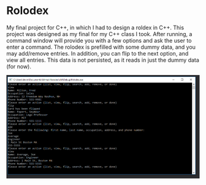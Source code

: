 # Rolodex
My final project for C++, in which I had to design a roldex in C++.
This project was designed as my final for my C++ class I took. After running, a command window will provide you with a few options and ask the user to enter a command. The rolodex is prefilled with some dummy data, and you may add/remove entries. In addition, you can flip to the next option, and view all entries. This data is not persisted, as it reads in just the dummy data (for now). 

![alt text](https://github.com/Devinwhit/Rolodex/blob/master/Capture.PNG)
